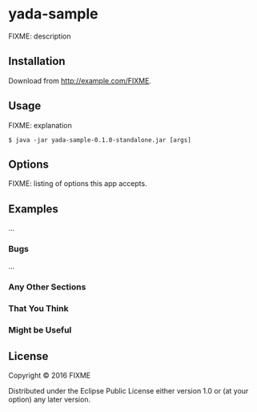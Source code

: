 # yada-sample

FIXME: description

## Installation

Download from http://example.com/FIXME.

## Usage

FIXME: explanation

    $ java -jar yada-sample-0.1.0-standalone.jar [args]

## Options

FIXME: listing of options this app accepts.

## Examples

...

### Bugs

...

### Any Other Sections
### That You Think
### Might be Useful

## License

Copyright © 2016 FIXME

Distributed under the Eclipse Public License either version 1.0 or (at
your option) any later version.
